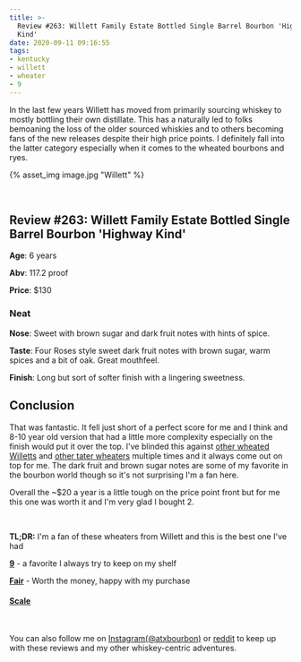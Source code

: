 ```yaml
---
title: >-
  Review #263: Willett Family Estate Bottled Single Barrel Bourbon 'Highway
  Kind'
date: 2020-09-11 09:16:55
tags:
- kentucky
- willett
- wheater
- 9
---
```


In the last few years Willett has moved from primarily sourcing whiskey to mostly bottling their own distillate. This has a naturally led to folks bemoaning the loss of the older sourced whiskies and to others becoming fans of the new releases despite their high price points. I definitely fall into the latter category especially when it comes to the wheated bourbons and ryes.

{% asset_img image.jpg "Willett" %}

&nbsp;

## Review #263: Willett Family Estate Bottled Single Barrel Bourbon 'Highway Kind'
 
**Age**: 6 years

**Abv**: 117.2 proof

**Price**: $130

### Neat
**Nose**: Sweet with brown sugar and dark fruit notes with hints of spice.

**Taste**: Four Roses style sweet dark fruit notes with brown sugar, warm spices and a bit of oak. Great mouthfeel.

**Finish**: Long but sort of softer finish with a lingering sweetness.

## Conclusion

That was fantastic. It fell just short of a perfect score for me and I think and 8-10 year old version that had a little more complexity especially on the finish would put it over the top. I've blinded this against [other wheated Willetts]((https://www.instagram.com/tv/CAs8PL4HE6Y/?utm_source=ig_web_copy_link)) and [other tater wheaters]((https://www.instagram.com/tv/B-DAl3pnmXF/?utm_source=ig_web_copy_link)) multiple times and it always come out on top for me. The dark fruit and brown sugar notes are some of my favorite in the bourbon world though so it's not surprising I'm a fan here.

Overall the ~$20 a year is a little tough on the price point front but for me this one was worth it and I'm very glad I bought 2. 

&nbsp;

**TL;DR:** I'm a fan of these wheaters from Willett and this is the best one I've had


[**9**](https://atxbourbon.com/tags/9/) - a favorite I always try to keep on my shelf

[**Fair**](https://atxbourbon.com/tags/fair-value/) - Worth the money, happy with my purchase

#### [Scale](http://atxbourbon.com/Scale/)

&nbsp;

You can also follow me on [Instagram(@atxbourbon)](https://www.instagram.com/atxbourbon/) or [reddit](https://www.reddit.com/r/atxbourbon/) to keep up with these reviews and my other whiskey-centric adventures.
